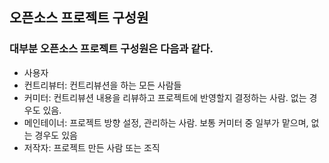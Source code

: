 ## 오픈소스 프로젝트 구성원

### 대부분 오픈소스 프로젝트 구성원은 다음과 같다.

   - 사용자
   - 컨트리뷰터: 컨트리뷰션을 하는 모든 사람들
   - 커미터: 컨트리뷰션 내용을 리뷰하고 프로젝트에 반영할지 결정하는 사람. 없는 경우도 있음.
   - 메인테이너: 프로젝트 방향 설정, 관리하는 사람. 보통 커미터 중 일부가 맡으며, 없는 경우도 있음
   - 저작자: 프로젝트 만든 사람 또는 조직
